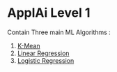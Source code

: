# ApplAi Level 1
Contain Three main ML Algorithms :
1. [K-Mean](https://github.com/omarhesham2/ApplAI_Level1/tree/main/K-means)
2. [Linear Regression](https://github.com/omarhesham2/ApplAI_Level1/tree/main/Linear_Regression)
3. [Logistic Regression](https://github.com/omarhesham2/ApplAI_Level1/tree/main/Logistic_Regression)
